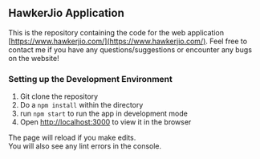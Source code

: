 ## HawkerJio Application

This is the repository containing the code for the web application [https://www.hawkerjio.com/](https://www.hawkerjio.com/). Feel free to contact me if you have any questions/suggestions or encounter any bugs on the website!

### Setting up the Development Environment

1. Git clone the repository
2. Do a `npm install` within the directory
3. run `npm start` to run the app in development mode
4. Open [http://localhost:3000](http://localhost:3000) to view it in the browser

The page will reload if you make edits.<br />
You will also see any lint errors in the console.